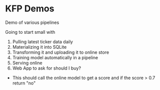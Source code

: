 # KFP Demos

Demo of various pipelines

Going to start small with

1. Pulling latest ticker data daily
2. Materializing it into SQLite
3. Transforming it and uploading it to online store
4. Training model automatically in a pipeline
5. Serving online
6. Web App to ask for should I buy?
 - This should call the online model to get a score and
    if the score > 0.7 return "no"
